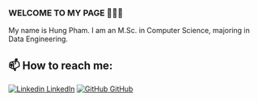### WELCOME TO MY PAGE 👋👋👋
My name is Hung Pham. I am an M.Sc. in Computer Science, majoring in Data Engineering.<br>
## 📫 How to reach me: 

[![Linkedin](https://i.stack.imgur.com/gVE0j.png) LinkedIn](https://www.linkedin.com/in/hungpham106/) [![GitHub](https://i.stack.imgur.com/tskMh.png) GitHub](https://github.com/Hung106/) 

